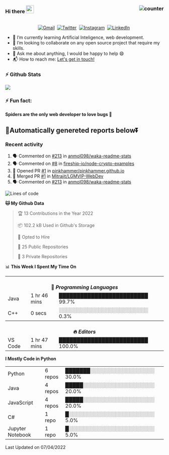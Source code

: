 ### Hi there <img src="https://raw.githubusercontent.com/soumyadip007/soumyadip007/master/Hi.gif" width="25px"> <img src="https://komarev.com/ghpvc/?username=Mitrajit&color=brightgreen" alt="counter" align="right"/>
<p align="center">
<br>
<a href="mailto:chandra.rupam+contact@gmail.com?subject=Hi Mitrajit"><img src="https://img.shields.io/badge/gmail-%23D14836.svg?&style=for-the-badge&logo=gmail&logoColor=white" alt="Gmail"/></a>&nbsp;
<a href="http://bit.ly/Mitrajit_twt"><img src="https://img.shields.io/badge/twitter-%231DA1F2.svg?&style=for-the-badge&logo=twitter&logoColor=white" alt="Twitter" /></a>&nbsp;
<a href="http://bit.ly/Mitrajit_insta"><img src="https://img.shields.io/badge/instagram-%23E4405F.svg?&style=for-the-badge&logo=instagram&logoColor=white" alt="Instagram" /></a>&nbsp;
<a href="http://bit.ly/Mitrajit_ln"><img src="https://img.shields.io/badge/linkedin-%230077B5.svg?&style=for-the-badge&logo=linkedin&logoColor=white" alt="LinkedIn" /></a>&nbsp;
<!--<a href="https://kkvanonymous.github.io/"><img alt="Website" src="https://img.shields.io/website?style=for-the-badge&up_message=portfolio&url=https%3A%2F%2Fkkvanonymous.github.io%2F"></a>-->
</p>

<!-- - 🔭 I’m currently working on ...-->

- 🌱 I’m currently learning Artificial Inteligence, web development.
- 👯 I’m looking to collaborate on any open source project that require my skills.<!-- - 🤔 I’m looking for help with ... -->
- 💬 Ask me about anything, I would be happy to help 😄
- 📬 How to reach me: [Let's get in touch!](mailto:chandra.rupam+contact@gmail.com)
### ⚡ Github Stats
<!-- <img align="left" src="https://github-readme-stats.sumanth-talluri.vercel.app/api?username=Mitrajit&show_icons=true&title_color=fff&icon_color=79ff97&text_color=efefef&bg_color=24292e" alt="Mitrajit's Gitstats" width="60%"> -->
![](https://github-readme-stats.sumanth-talluri.vercel.app/api?username=Mitrajit&show_icons=true&title_color=fff&icon_color=79ff97&text_color=efefef&bg_color=24292e)
<!-- <img src="https://github-readme-stats.sumanth-talluri.vercel.app/api/top-langs/?username=Mitrajit&show_icons=true&hide_border=true&theme=radical" width="37%" alt="Mitrajit's Top Languages"> -->

### ⚡ Fun fact: 
#### Spiders are the only web developer to love bugs :bug:
## 🤖Automatically genereted reports below⏬
### Recent activity
<!--START_SECTION:activity-->
1. 🗣 Commented on [#213](https://github.com/anmol098/waka-readme-stats/issues/213) in [anmol098/waka-readme-stats](https://github.com/anmol098/waka-readme-stats)
2. 🗣 Commented on [#8](https://github.com/fireship-io/node-crypto-examples/issues/8) in [fireship-io/node-crypto-examples](https://github.com/fireship-io/node-crypto-examples)
3. 💪 Opened PR [#1](https://github.com/pinkhammer/pinkhammer.github.io/pull/1) in [pinkhammer/pinkhammer.github.io](https://github.com/pinkhammer/pinkhammer.github.io)
4. 🎉 Merged PR [#1](https://github.com/Mitrajit/LGMVIP-WebDev/pull/1) in [Mitrajit/LGMVIP-WebDev](https://github.com/Mitrajit/LGMVIP-WebDev)
5. 🗣 Commented on [#213](https://github.com/anmol098/waka-readme-stats/issues/213) in [anmol098/waka-readme-stats](https://github.com/anmol098/waka-readme-stats)
<!--END_SECTION:activity-->

<!--START_SECTION:waka-->
![Lines of code](https://img.shields.io/badge/From%20Hello%20World%20I%27ve%20Written-114757%20lines%20of%20code-blue)

**🐱 My Github Data** 

> 🏆 13 Contributions in the Year 2022
 > 
> 📦 102.2 kB Used in Github's Storage 
 > 
> 💼 Opted to Hire
 > 
> 📜 25 Public Repositories 
 > 
> 🔑 3 Private Repositories  
 > 
📊 **This Week I Spent My Time On** 

<table>
<tr><th colspan="3"><br>💬 <i>Programming Languages</i></th></tr> 
  <tr><td>Java</td><td>1 hr 46 mins</td><td>█████████████████████████   99.7%</td></tr> 
  <tr><td>C++</td><td>0 secs</td><td>░░░░░░░░░░░░░░░░░░░░░░░░░   0.3%</td></tr>

<tr><th colspan="3"><br>🔥 <i>Editors</i></th></tr> 
  <tr><td>VS Code</td><td>1 hr 47 mins</td><td>█████████████████████████   100.0%</td></tr>

</table>

**I Mostly Code in Python** 

<table>
  <tr><td>Python</td><td>6 repos</td><td>███████░░░░░░░░░░░░░░░░░░   30.0%</td></tr> 
  <tr><td>Java</td><td>4 repos</td><td>█████░░░░░░░░░░░░░░░░░░░░   20.0%</td></tr> 
  <tr><td>JavaScript</td><td>4 repos</td><td>█████░░░░░░░░░░░░░░░░░░░░   20.0%</td></tr> 
  <tr><td>C#</td><td>1 repo</td><td>█░░░░░░░░░░░░░░░░░░░░░░░░   5.0%</td></tr> 
  <tr><td>Jupyter Notebook</td><td>1 repo</td><td>█░░░░░░░░░░░░░░░░░░░░░░░░   5.0%</td></tr>
</table>



 Last Updated on 07/04/2022
<!--END_SECTION:waka-->
